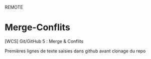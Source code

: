 REMOTE
# Merge-Conflits
[WCS] Git/GitHub 5 : Merge &amp; Conflits


Premières lignes
de texte saisies 
dans github 
avant clonage du repo
